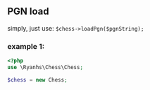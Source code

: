 ## PGN load

simply, just use: `$chess->loadPgn($pgnString);`

### example 1:
```php
<?php
use \Ryanhs\Chess\Chess;

$chess = new Chess;

```
